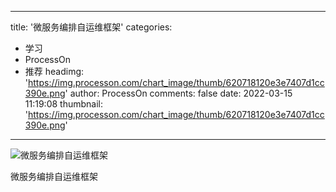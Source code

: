 
---
title: '微服务编排自运维框架'
categories: 
 - 学习
 - ProcessOn
 - 推荐
headimg: 'https://img.processon.com/chart_image/thumb/620718120e3e7407d1cc390e.png'
author: ProcessOn
comments: false
date: 2022-03-15 11:19:08
thumbnail: 'https://img.processon.com/chart_image/thumb/620718120e3e7407d1cc390e.png'
---

<div>   
<img class="thumb" alt="微服务编排自运维框架" src="https://img.processon.com/chart_image/thumb/620718120e3e7407d1cc390e.png" referrerpolicy="no-referrer">
<p>微服务编排自运维框架</p>  
</div>
            